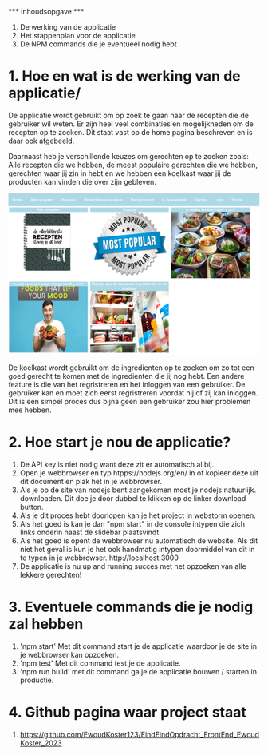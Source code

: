 *** Inhoudsopgave ***
1. De werking van de applicatie
2. Het stappenplan voor de applicatie
3. De NPM commands die je eventueel nodig hebt

# 1. Hoe en wat is de werking van de applicatie/

De applicatie wordt gebruikt om op zoek te gaan naar de recepten
die de gebruiker wil weten. Er zijn heel veel combinaties en
mogelijkheden om de recepten op te zoeken. Dit staat vast op de home
pagina beschreven en is daar ook afgebeeld.

Daarnaast heb je verschillende keuzes om gerechten op te zoeken
zoals: Alle recepten die we hebben, de meest populaire gerechten die
we hebben, gerechten waar jij zin in hebt en we hebben een koelkast
waar jij de producten kan vinden die over zijn gebleven. 

![img.png](src/assets/homepage.png)

De koelkast wordt gebruikt om de ingredienten op te zoeken om zo tot
een goed gerecht te komen met de ingredienten die jij nog hebt. Een
andere feature is die van het regristreren en het inloggen van een
gebruiker. De gebruiker kan en moet zich eerst regristreren voordat hij
of zij kan inloggen. Dit is een simpel proces dus bijna geen een 
gebruiker zou hier problemen mee hebben.

# 2. Hoe start je nou de applicatie?

1. De API key is niet nodig want deze zit er automatisch al bij.
2. Open je webbrowser en typ htpps://nodejs.org/en/ in of kopieer
   deze uit dit document en plak het in je webbrowser.
3. Als je op de site van nodejs bent aangekomen moet je nodejs natuurlijk.
   downloaden. Dit doe je door dubbel te klikken op de linker download button.
4. Als je dit proces hebt doorlopen kan je het project in webstorm openen.
5. Als het goed is kan je dan "npm start" in de console intypen die zich
   links onderin naast de slidebar plaatsvindt.
6. Als het goed is opent de webbrowser nu automatisch de website. Als
   dit niet het geval is kun je het ook handmatig intypen doormiddel
   van dit in te typen in je webbrowser. http://localhost:3000
7. De applicatie is nu up and running succes met het opzoeken van alle
   lekkere gerechten!


# 3. Eventuele commands die je nodig zal hebben

1. 'npm start' Met dit command start je de applicatie waardoor
    je de site in je webbrowser kan opzoeken.
2. 'npm test' Met dit command test je de applicatie.
3. 'npm run build' met dit command ga je de applicatie bouwen / starten
    in productie.

# 4. Github pagina waar project staat
1. https://github.com/EwoudKoster123/EindEindOpdracht_FrontEnd_EwoudKoster_2023